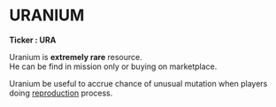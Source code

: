 # URANIUM

**Ticker : URA**

Uranium is **extremely rare** resource.\
He can be find in mission only or buying on marketplace.

Uranium be useful to accrue chance of unusual mutation when players doing [reproduction](../game/repoduction.md) process.
